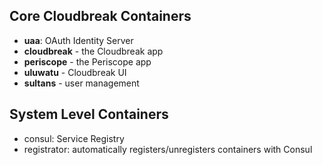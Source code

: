 
## Core Cloudbreak Containers

- **uaa**: OAuth Identity Server
- **cloudbreak** - the Cloudbreak app
- **periscope** - the Periscope app
- **uluwatu** - Cloudbreak UI
- **sultans** - user management

## System Level Containers

- consul: Service Registry
- registrator: automatically registers/unregisters containers with Consul


